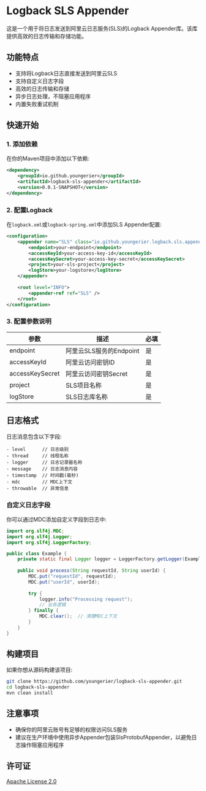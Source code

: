 # Logback SLS Appender

这是一个用于将日志发送到阿里云日志服务(SLS)的Logback Appender库。该库提供高效的日志传输和存储功能。

## 功能特点

- 支持将Logback日志直接发送到阿里云SLS
- 支持自定义日志字段
- 高效的日志传输和存储
- 异步日志处理，不阻塞应用程序
- 内置失败重试机制

## 快速开始

### 1. 添加依赖

在你的Maven项目中添加以下依赖:

```xml
<dependency>
    <groupId>io.github.youngerier</groupId>
    <artifactId>logback-sls-appender</artifactId>
    <version>0.0.1-SNAPSHOT</version>
</dependency>
```

### 2. 配置Logback

在`logback.xml`或`logback-spring.xml`中添加SLS Appender配置:

```xml
<configuration>
    <appender name="SLS" class="io.github.youngerier.logback.sls.appender.SlsProtobufAppender">
        <endpoint>your-endpoint</endpoint>
        <accessKeyId>your-access-key-id</accessKeyId>
        <accessKeySecret>your-access-key-secret</accessKeySecret>
        <project>your-sls-project</project>
        <logStore>your-logstore</logStore>
    </appender>
    
    <root level="INFO">
        <appender-ref ref="SLS" />
    </root>
</configuration>
```

### 3. 配置参数说明

| 参数 | 描述 | 必填 |
| --- | --- | --- |
| endpoint | 阿里云SLS服务的Endpoint | 是 |
| accessKeyId | 阿里云访问密钥ID | 是 |
| accessKeySecret | 阿里云访问密钥Secret | 是 |
| project | SLS项目名称 | 是 |
| logStore | SLS日志库名称 | 是 |

## 日志格式

日志消息包含以下字段:

```
- level      // 日志级别
- thread     // 线程名称
- logger     // 日志记录器名称
- message    // 日志消息内容
- timestamp  // 时间戳(毫秒)
- mdc        // MDC上下文
- throwable  // 异常信息
```

### 自定义日志字段

你可以通过MDC添加自定义字段到日志中:

```java
import org.slf4j.MDC;
import org.slf4j.Logger;
import org.slf4j.LoggerFactory;

public class Example {
    private static final Logger logger = LoggerFactory.getLogger(Example.class);
    
    public void process(String requestId, String userId) {
        MDC.put("requestId", requestId);
        MDC.put("userId", userId);
        
        try {
            logger.info("Processing request");
            // 业务逻辑
        } finally {
            MDC.clear();  // 清理MDC上下文
        }
    }
}
```

## 构建项目

如果你想从源码构建该项目:

```bash
git clone https://github.com/youngerier/logback-sls-appender.git
cd logback-sls-appender
mvn clean install
```

## 注意事项

- 确保你的阿里云账号有足够的权限访问SLS服务
- 建议在生产环境中使用异步Appender包装SlsProtobufAppender，以避免日志操作阻塞应用程序

## 许可证

[Apache License 2.0](LICENSE)